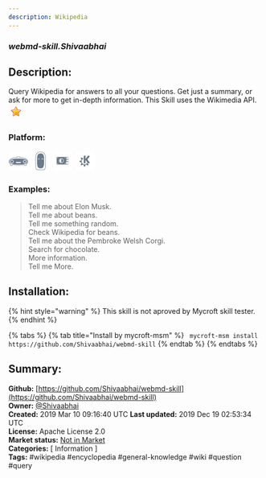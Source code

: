 ```yaml
---
description: Wikipedia
---
```


### _webmd-skill.Shivaabhai_  
## Description:  
Query Wikipedia for answers to all your questions.  Get just a summary, or ask for more to get in-depth information.
This Skill uses the Wikimedia API.  
![](../.gitbook/assets/star.png)  
  
### Platform:  
 ![Mark I](../.gitbook/assets/mark-1-icon.png)  ![Mark II](../.gitbook/assets/mark-2-icon.png)  ![Picroft](../.gitbook/assets/picroft-icon.png)  ![plasmoid](../.gitbook/assets/kde.png)   
### Examples:  
> Tell me about Elon Musk.  
> Tell me about beans.  
> Tell me something random.  
> Check Wikipedia for beans.  
> Tell me about the Pembroke Welsh Corgi.  
> Search for chocolate.  
> More information.  
> Tell me More.  
  
## Installation:  
{% hint style="warning" %}
This skill is not aproved by Mycroft skill tester.
{% endhint %}
    
{% tabs %}
{% tab title="Install by mycroft-msm" %}
``` mycroft-msm install https://github.com/Shivaabhai/webmd-skill```
{% endtab %}
  {% endtabs %}
    
## Summary:  
**Github:** [https://github.com/Shivaabhai/webmd-skill](https://github.com/Shivaabhai/webmd-skill)  
**Owner:** [@Shivaabhai](https://github.com/Shivaabhai)  
**Created:** 2019 Mar 10 09:16:40 UTC  **Last updated:** 2019 Dec 19 02:53:34 UTC  
**License:** Apache License 2.0  
**Market status:** [Not in Market](https://market.mycroft.ai/skill/)  
**Categories:** [ Information ]   
**Tags:** \#wikipedia \#encyclopedia \#general-knowledge \#wiki \#question \#query   
